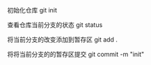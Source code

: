 初始化仓库
git init

查看仓库当前分支的状态
git status  

将当前分支的改变添加到暂存区
git add .  

将将当前分支的的暂存区提交
git commit -m "init"
